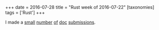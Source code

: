 +++
date = 2016-07-28
title = "Rust week of 2016-07-22"
[taxonomies]
tags = ['Rust']
+++

I made a [small][] [number][] [of][] [doc][] [submissions].

  [small]: https://github.com/alexcrichton/flate2-rs/pull/47
  [number]: https://github.com/alexcrichton/flate2-rs/pull/48
  [of]: https://github.com/alexcrichton/flate2-rs/pull/49
  [doc]: https://github.com/kbknapp/clap-rs/pull/608
  [submissions]: https://github.com/kbknapp/clap-rs/pull/609
